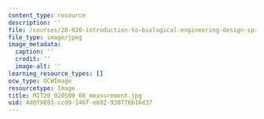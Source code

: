 ```yaml
---
content_type: resource
description: ''
file: /courses/20-020-introduction-to-biological-engineering-design-spring-2009/4d0f9893ccd9146feb82930776b16d37_MIT20_020S09_08_measurement.jpg
file_type: image/jpeg
image_metadata:
  caption: ''
  credit: ''
  image-alt: ''
learning_resource_types: []
ocw_type: OCWImage
resourcetype: Image
title: MIT20_020S09_08_measurement.jpg
uid: 4d0f9893-ccd9-146f-eb82-930776b16d37
---
```

